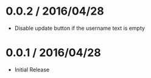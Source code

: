 0.0.2 / 2016/04/28
==================

  * Disable update button if the username text is empty

0.0.1 / 2016/04/28
==================

  * Initial Release
